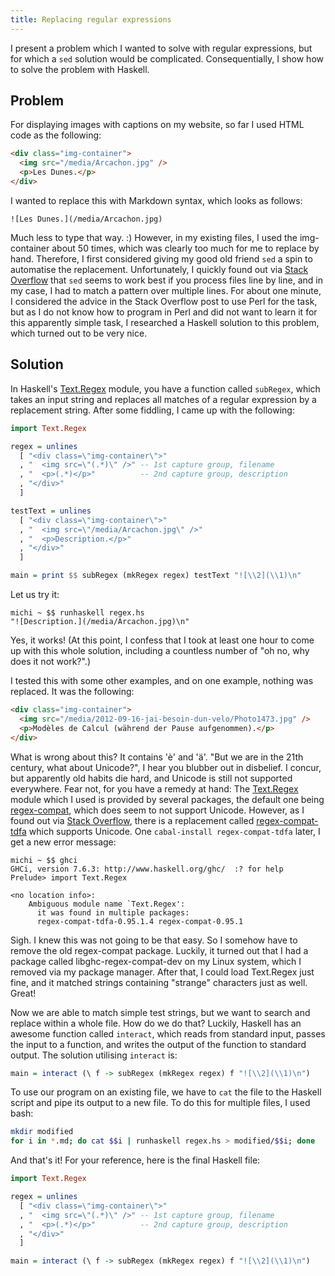 ```yaml
---
title: Replacing regular expressions
---
```


I present a problem which I wanted to solve with regular expressions, but for which a `sed` solution would be complicated. Consequentially, I show how to solve the problem with Haskell.


## Problem

For displaying images with captions on my website, so far I used HTML code as the following:

~~~ html
<div class="img-container">
  <img src="/media/Arcachon.jpg" />
  <p>Les Dunes.</p>
</div>
~~~

I wanted to replace this with Markdown syntax, which looks as follows:

~~~
![Les Dunes.](/media/Arcachon.jpg)
~~~

Much less to type that way. :) However, in my existing files, I used the img-container about 50 times, which was clearly too much for me to replace by hand. Therefore, I first considered giving my good old friend `sed` a spin to automatise the replacement. Unfortunately, I quickly found out via [Stack Overflow][sed post] that `sed` seems to work best if you process files line by line, and in my case, I had to match a pattern over multiple lines. For about one minute, I considered the advice in the Stack Overflow post to use Perl for the task, but as I do not know how to program in Perl and did not want to learn it for this apparently simple task, I researched a Haskell solution to this problem, which turned out to be very nice.


## Solution

In Haskell's [Text.Regex] module, you have a function called `subRegex`, which takes an input string and replaces all matches of a regular expression by a replacement string. After some fiddling, I came up with the following:

~~~ haskell
import Text.Regex

regex = unlines
  [ "<div class=\"img-container\">"
  , "  <img src=\"(.*)\" />" -- 1st capture group, filename
  , "  <p>(.*)</p>"          -- 2nd capture group, description
  , "</div>"
  ]

testText = unlines
  [ "<div class=\"img-container\">"
  , "  <img src=\"/media/Arcachon.jpg\" />"
  , "  <p>Description.</p>"
  , "</div>"
  ]

main = print $$ subRegex (mkRegex regex) testText "![\\2](\\1)\n"
~~~

Let us try it:

~~~
michi ~ $$ runhaskell regex.hs
"![Description.](/media/Arcachon.jpg)\n"
~~~

Yes, it works! (At this point, I confess that I took at least one hour to come up with this whole solution, including a countless number of "oh no, why does it not work?".)

I tested this with some other examples, and on one example, nothing was replaced. It was the following:

~~~ html
<div class="img-container">
  <img src="/media/2012-09-16-jai-besoin-dun-velo/Photo1473.jpg" />
  <p>Modèles de Calcul (während der Pause aufgenommen).</p>
</div>
~~~

What is wrong about this? It contains 'è' and 'ä'. "But we are in the 21th century, what about Unicode?", I hear you blubber out in disbelief. I concur, but apparently old habits die hard, and Unicode is still not supported everywhere. Fear not, for you have a remedy at hand: The [Text.Regex] module which I used is provided by several packages, the default one being [regex-compat][], which does seem to not support Unicode. However, as I found out via [Stack Overflow][regex-tdfa-post], there is a replacement called [regex-compat-tdfa][] which supports Unicode. One `cabal-install regex-compat-tdfa` later, I get a new error message:

~~~
michi ~ $$ ghci
GHCi, version 7.6.3: http://www.haskell.org/ghc/  :? for help
Prelude> import Text.Regex

<no location info>:
    Ambiguous module name `Text.Regex':
      it was found in multiple packages:
      regex-compat-tdfa-0.95.1.4 regex-compat-0.95.1
~~~

Sigh. I knew this was not going to be that easy. So I somehow have to remove the old regex-compat package. Luckily, it turned out that I had a package called libghc-regex-compat-dev on my Linux system, which I removed via my package manager. After that, I could load Text.Regex just fine, and it matched strings containing "strange" characters just as well. Great!

Now we are able to match simple test strings, but we want to search and replace within a whole file. How do we do that? Luckily, Haskell has an awesome function called `interact`, which reads from standard input, passes the input to a function, and writes the output of the function to standard output. The solution utilising `interact` is:

~~~ haskell
main = interact (\ f -> subRegex (mkRegex regex) f "![\\2](\\1)\n")
~~~

To use our program on an existing file, we have to `cat` the file to the Haskell script and pipe its output to a new file. To do this for multiple files, I used bash:

~~~ bash
mkdir modified
for i in *.md; do cat $$i | runhaskell regex.hs > modified/$$i; done
~~~

And that's it! For your reference, here is the final Haskell file:

~~~ haskell
import Text.Regex

regex = unlines
  [ "<div class=\"img-container\">"
  , "  <img src=\"(.*)\" />" -- 1st capture group, filename
  , "  <p>(.*)</p>"          -- 2nd capture group, description
  , "</div>"
  ]

main = interact (\ f -> subRegex (mkRegex regex) f "![\\2](\\1)\n")
~~~


[sed post]: http://unix.stackexchange.com/questions/26284/how-can-i-use-sed-to-replace-a-multi-line-string
[Text.Regex]: https://hackage.haskell.org/package/regex-compat/docs/Text-Regex.html
[regex-compat]: https://hackage.haskell.org/package/regex-compat
[regex-tdfa-post]: http://stackoverflow.com/questions/2098314/haskells-text-regex-subregex-using-tdfa-implementation
[regex-compat-tdfa]: https://hackage.haskell.org/package/regex-compat-tdfa